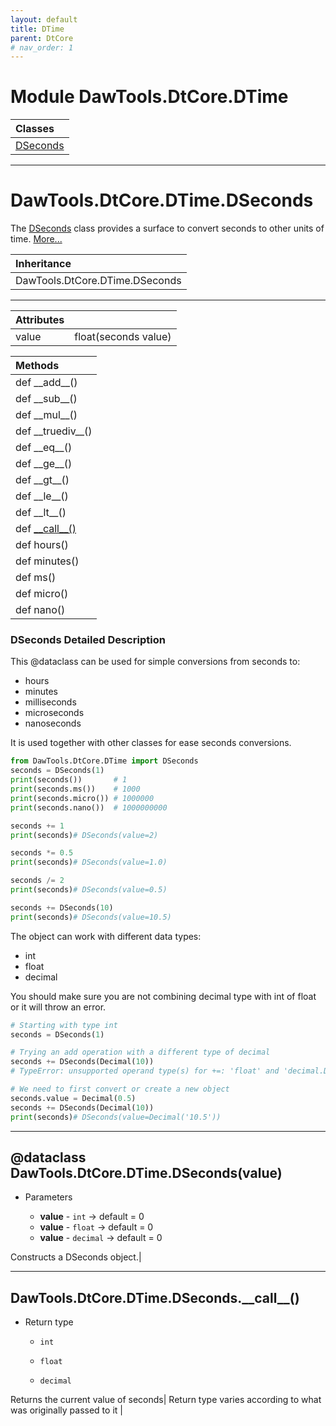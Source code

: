 ```yaml
---
layout: default
title: DTime
parent: DtCore
# nav_order: 1
---
```

# Module DawTools.DtCore.DTime

| Classes |
|:----------|
| [DSeconds](dtime.html#dawtoolsdtcoredtimedseconds)|

***

# DawTools.DtCore.DTime.DSeconds

The [DSeconds](dtime.html#dataclass-dawtoolsdtcoredtimedsecondsvalue) class provides a surface
to convert seconds to other units of time. [More...](dtime.html#dseconds-detailed-description)

| Inheritance            |
|:-----------------------|
| DawTools.DtCore.DTime.DSeconds|

***

| Attributes|                  |
|:----------|:-----------------|
| value     | float(seconds value) |

| Methods |
|:----------|
|def \_\_add\_\_()|
|def \_\_sub\_\_()|
|def \_\_mul\_\_()|
|def \_\_truediv\_\_()|
|def \_\_eq\_\_()|
|def \_\_ge\_\_()|
|def \_\_gt\_\_()|
|def \_\_le\_\_()|
|def \_\_lt\_\_()|
|def [\_\_call\_\_()](dtime.html#dawtoolsdtcoredtimedseconds__call__)|
|def hours()|
|def minutes()|
|def ms()|
|def micro()|
|def nano()|

### DSeconds Detailed Description
This @dataclass can be used for simple conversions from seconds to:
* hours
* minutes
* milliseconds
* microseconds
* nanoseconds

It is used together with other classes for ease seconds conversions.

```python
from DawTools.DtCore.DTime import DSeconds
seconds = DSeconds(1)
print(seconds())       # 1
print(seconds.ms())    # 1000
print(seconds.micro()) # 1000000
print(seconds.nano())  # 1000000000

seconds += 1
print(seconds)# DSeconds(value=2)

seconds *= 0.5
print(seconds)# DSeconds(value=1.0)

seconds /= 2
print(seconds)# DSeconds(value=0.5)

seconds += DSeconds(10)
print(seconds)# DSeconds(value=10.5)
```
The object can work with different data types:
* int
* float
* decimal

You should make sure you are not combining decimal type with int of float or it will throw an error.

```python
# Starting with type int
seconds = DSeconds(1)

# Trying an add operation with a different type of decimal
seconds += DSeconds(Decimal(10))
# TypeError: unsupported operand type(s) for +=: 'float' and 'decimal.Decimal'

# We need to first convert or create a new object
seconds.value = Decimal(0.5)
seconds += DSeconds(Decimal(10))
print(seconds)# DSeconds(value=Decimal('10.5'))
```
***

## @dataclass DawTools.DtCore.DTime.DSeconds(value)
* Parameters

  * **value** - `int` -> default = 0
  * **value** - `float` -> default = 0
  * **value** - `decimal` -> default = 0

Constructs a DSeconds object.|

***

## DawTools.DtCore.DTime.DSeconds.\_\_call\_\_()

* Return type

  * `int`

  * `float`

  * `decimal`

Returns the current value of seconds|
Return type varies according to what was originally passed to it |
